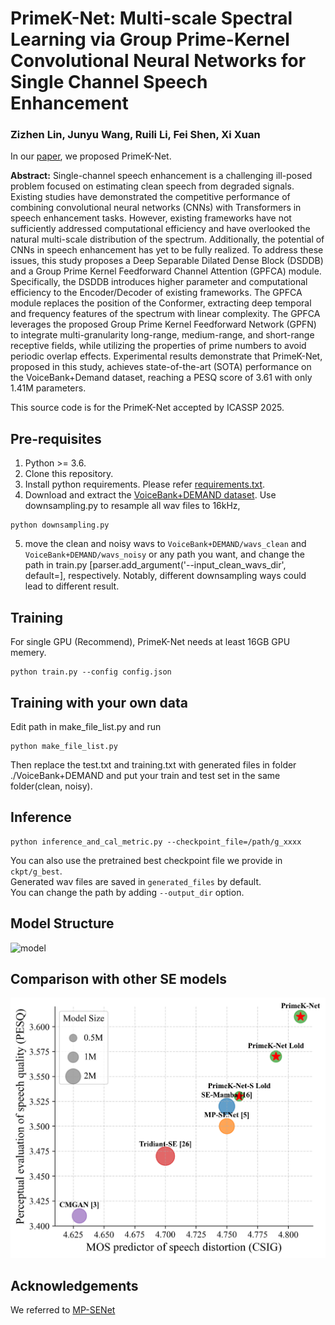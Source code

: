 # PrimeK-Net: Multi-scale Spectral Learning via Group Prime-Kernel Convolutional Neural Networks for Single Channel Speech Enhancement
### Zizhen Lin, Junyu Wang, Ruili Li, Fei Shen, Xi Xuan
In our [paper](https://arxiv.org/abs/2502.19906), we proposed PrimeK-Net.

**Abstract:** 
Single-channel speech enhancement is a challenging ill-posed problem focused on estimating clean speech from degraded signals. Existing studies have demonstrated the competitive performance of combining convolutional neural networks (CNNs) with Transformers in speech enhancement tasks. However, existing frameworks have not sufficiently addressed computational efficiency and have overlooked the natural multi-scale distribution of the spectrum. Additionally, the potential of CNNs in speech enhancement has yet to be fully realized. To address these issues, this study proposes a Deep Separable Dilated Dense Block (DSDDB) and a Group Prime Kernel Feedforward Channel Attention (GPFCA) module. Specifically, the DSDDB introduces higher parameter and computational efficiency to the Encoder/Decoder of existing frameworks. The GPFCA module replaces the position of the Conformer, extracting deep temporal and frequency features of the spectrum with linear complexity. The GPFCA leverages the proposed Group Prime Kernel Feedforward Network (GPFN) to integrate multi-granularity long-range, medium-range, and short-range receptive fields, while utilizing the properties of prime numbers to avoid periodic overlap effects. Experimental results demonstrate that PrimeK-Net, proposed in this study, achieves state-of-the-art (SOTA) performance on the VoiceBank+Demand dataset, reaching a PESQ score of 3.61 with only 1.41M parameters.

This source code is for the PrimeK-Net accepted by ICASSP 2025.

## Pre-requisites
1. Python >= 3.6.
2. Clone this repository.
3. Install python requirements. Please refer [requirements.txt](https://github.com/yxlu-0102/MP-SENet/blob/main/requirements.txt).
4. Download and extract the [VoiceBank+DEMAND dataset](https://datashare.ed.ac.uk/handle/10283/1942). Use downsampling.py to resample all wav files to 16kHz, 
```
python downsampling.py
```
5. move the clean and noisy wavs to `VoiceBank+DEMAND/wavs_clean` and `VoiceBank+DEMAND/wavs_noisy` or any path you want, and change the path in train.py [parser.add_argument('--input_clean_wavs_dir', default=], respectively. Notably, different downsampling ways could lead to different result. 

## Training
For single GPU (Recommend), PrimeK-Net needs at least 16GB GPU memery.
```
python train.py --config config.json
```

## Training with your own data

Edit path in make_file_list.py and run

```
python make_file_list.py
```
Then replace the test.txt and training.txt with generated files in folder ./VoiceBank+DEMAND and put your train and test set in the same folder(clean, noisy).

## Inference
```
python inference_and_cal_metric.py --checkpoint_file=/path/g_xxxx

```

You can also use the pretrained best checkpoint file we provide in `ckpt/g_best`.<br>
Generated wav files are saved in `generated_files` by default.<br>
You can change the path by adding `--output_dir` option.

## Model Structure
![model](Figures/model.png)

## Comparison with other SE models
![comparison](Figures/table.png)

## Acknowledgements
We referred to [MP-SENet](https://github.com/yxlu-0102/MP-SENet)
